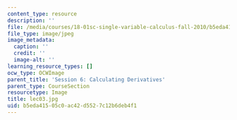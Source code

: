 ```yaml
---
content_type: resource
description: ''
file: /media/courses/18-01sc-single-variable-calculus-fall-2010/b5eda41505c0ac42d5527c12b6deb4f1_lec03.jpg
file_type: image/jpeg
image_metadata:
  caption: ''
  credit: ''
  image-alt: ''
learning_resource_types: []
ocw_type: OCWImage
parent_title: 'Session 6: Calculating Derivatives'
parent_type: CourseSection
resourcetype: Image
title: lec03.jpg
uid: b5eda415-05c0-ac42-d552-7c12b6deb4f1
---
```

